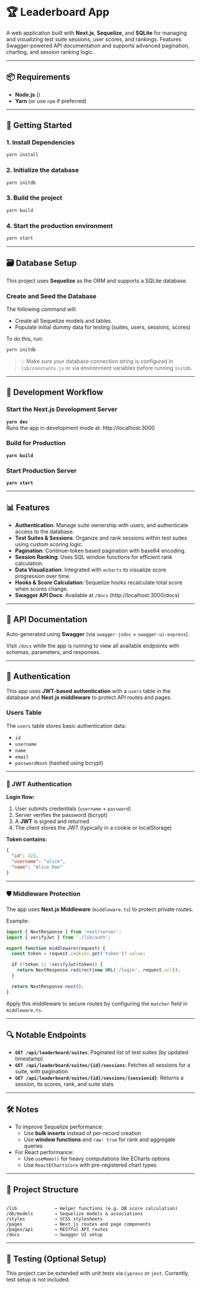 # 🏆 Leaderboard App

A web application built with **Next.js**, **Sequelize**, and **SQLite** for managing and visualizing test suite sessions, user scores, and rankings. Features Swagger-powered API documentation and supports advanced pagination, charting, and session ranking logic.

---

## 📦 Requirements

- **Node.js** ()
- **Yarn** (or use `npm` if preferred)

---

## 🚀 Getting Started

### 1. Install Dependencies
```bash
yarn install
```

### 2. Initialize the database 
```bash
yarn initdb
```

### 3. Build the project 
```bash
yarn build
```

### 4. Start the production environment 
```bash
yarn start
```

---

## 🗃️ Database Setup

This project uses **Sequelize** as the ORM and supports a SQLite database.

### Create and Seed the Database

The following command will:

- Create all Sequelize models and tables  
- Populate initial dummy data for testing (suites, users, sessions, scores)

To do this, run:

```bash
yarn initdb
```

> 💡 Make sure your database connection string is configured in `lib/constants.js` or via environment variables before running `initdb`.

---

## 🧪 Development Workflow

### Start the Next.js Development Server  
**`yarn dev`**  
Runs the app in development mode at: http://localhost:3000

### Build for Production  
**`yarn build`**

### Start Production Server  
**`yarn start`**

---

## 📊 Features

- **Authentication**: Manage suite ownership with users, and authenticate access to the database.  
- **Test Suites & Sessions**: Organize and rank sessions within test suites using custom scoring logic.  
- **Pagination**: Continue-token based pagination with base64 encoding.  
- **Session Ranking**: Uses SQL window functions for efficient rank calculation.  
- **Data Visualization**: Integrated with `echarts` to visualize score progression over time.  
- **Hooks & Score Calculation**: Sequelize hooks recalculate total score when scores change.  
- **Swagger API Docs**: Available at `/docs` (http://localhost:3000/docs)

---

## 📘 API Documentation

Auto-generated using **Swagger** (via `swagger-jsdoc` + `swagger-ui-express`).

Visit `/docs` while the app is running to view all available endpoints with schemas, parameters, and responses.

---

## 🔐 Authentication

This app uses **JWT-based authentication** with a `users` table in the database and **Next.js middleware** to protect API routes and pages.

### Users Table

The `users` table stores basic authentication data:

- `id`
- `username`
- `name`
- `email`
- `passwordHash` (hashed using bcrypt)

---

### 🔧 JWT Authentication

**Login flow:**

1. User submits credentials (`username` + `password`)
2. Server verifies the password (bcrypt)
3. A **JWT** is signed and returned
4. The client stores the JWT (typically in a cookie or localStorage)

**Token contains:**

```json
{
  "id": 123,
  "username": "alice",
  "name": "Alice Doe"
}
```

---

### 🛡 Middleware Protection

The app uses **Next.js Middleware** (`middleware.ts`) to protect private routes.

Example:

```js
import { NextResponse } from 'next/server';
import { verifyJwt } from './lib/auth';

export function middleware(request) {
  const token = request.cookies.get('token')?.value;

  if (!token || !verifyJwt(token)) {
    return NextResponse.redirect(new URL('/login', request.url));
  }

  return NextResponse.next();
}
```

Apply this middleware to secure routes by configuring the `matcher` field in `middleware.ts`.

---

## 🔍 Notable Endpoints

- **`GET /api/leaderboard/suites`**: Paginated list of test suites (by updated timestamp)  
- **`GET /api/leaderboard/suites/{id}/sessions`**: Fetches all sessions for a suite, with pagination  
- **`GET /api/leaderboard/suites/{id}/sessions/{sessionid}`**: Returns a session, its scores, rank, and suite stats  

---

## 🛠 Notes

- To improve Sequelize performance:
  - Use **bulk inserts** instead of per-record creation
  - Use **window functions** and `raw: true` for rank and aggregate queries
- For React performance:
  - Use `useMemo()` for heavy computations like ECharts options
  - Use `ReactEChartsCore` with pre-registered chart types

---

## 📁 Project Structure

```

/lib              → Helper functions (e.g. DB score calculation)  
/db/models        → Sequelize models & associations  
/styles           → SCSS stylesheets  
/pages            → Next.js routes and page components  
/pages/api        → RESTful API routes  
/docs             → Swagger UI setup
```

---

## 🧪 Testing (Optional Setup)

This project can be extended with unit tests via `Cypress` or `jest`. Currently, test setup is not included.
